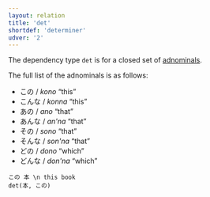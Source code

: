 ```yaml
---
layout: relation
title: 'det'
shortdef: 'determiner'
udver: '2'
---
```


The dependency type `det` is for a closed set of [adnominals](DET).

The full list of the adnominals is as follows:

- この / *kono* “this”
- こんな / *konna* “this”
- あの / *ano* “that”
- あんな / *an'na* “that”
- その / *sono* “that”
- そんな / *son'na* “that”
- どの / *dono* “which”
- どんな / *don'na* “which”

~~~ sdparse
この 本 \n this book
det(本, この)
~~~
<!-- Interlanguage links updated Ne 5. května 2024, 18:21:06 CEST -->
